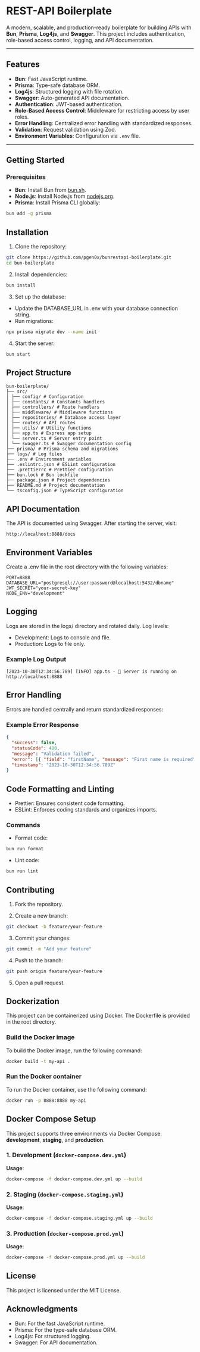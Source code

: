 # REST-API Boilerplate

A modern, scalable, and production-ready boilerplate for building APIs with **Bun**, **Prisma**, **Log4js**, and **Swagger**. This project includes authentication, role-based access control, logging, and API documentation.

---

## Features

- **Bun**: Fast JavaScript runtime.
- **Prisma**: Type-safe database ORM.
- **Log4js**: Structured logging with file rotation.
- **Swagger**: Auto-generated API documentation.
- **Authentication**: JWT-based authentication.
- **Role-Based Access Control**: Middleware for restricting access by user roles.
- **Error Handling**: Centralized error handling with standardized responses.
- **Validation**: Request validation using Zod.
- **Environment Variables**: Configuration via `.env` file.

---

## Getting Started

### Prerequisites

- **Bun**: Install Bun from [bun.sh](https://bun.sh/).
- **Node.js**: Install Node.js from [nodejs.org](https://nodejs.org/).
- **Prisma**: Install Prisma CLI globally:

```bash
bun add -g prisma
```

## Installation

1. Clone the repository:

```bash
git clone https://github.com/pgen0x/bunrestapi-boilerplate.git
cd bun-boilerplate
```

2. Install dependencies:

```bash
bun install
```

3. Set up the database:

- Update the DATABASE_URL in .env with your database connection string.
- Run migrations:

```bash
npx prisma migrate dev --name init
```

4. Start the server:

```bash
bun start
```

## Project Structure

```plaintext
bun-boilerplate/
├── src/
│ ├── config/ # Configuration
│ ├── constants/ # Constants handlers
│ ├── controllers/ # Route handlers
│ ├── middleware/ # Middleware functions
│ ├── repositories/ # Database access layer
│ ├── routes/ # API routes
│ ├── utils/ # Utility functions
│ ├── app.ts # Express app setup
│ └── server.ts # Server entry point
│ └── swagger.ts # Swagger documentation config
├── prisma/ # Prisma schema and migrations
├── logs/ # Log files
├── .env # Environment variables
├── .eslintrc.json # ESLint configuration
├── .prettierrc # Prettier configuration
├── bun.lock # Bun lockfile
├── package.json # Project dependencies
├── README.md # Project documentation
└── tsconfig.json # TypeScript configuration
```

## API Documentation

The API is documented using Swagger. After starting the server, visit:

```plaintext
http://localhost:8888/docs
```

## Environment Variables

Create a .env file in the root directory with the following variables:

```plaintext
PORT=8888
DATABASE_URL="postgresql://user:password@localhost:5432/dbname"
JWT_SECRET="your-secret-key"
NODE_ENV="development"
```

## Logging

Logs are stored in the logs/ directory and rotated daily. Log levels:

- Development: Logs to console and file.
- Production: Logs to file only.

### Example Log Output

```plaintext
[2023-10-30T12:34:56.789] [INFO] app.ts - 🚀 Server is running on http://localhost:8888
```

## Error Handling

Errors are handled centrally and return standardized responses:

### Example Error Response

```json
{
  "success": false,
  "statusCode": 400,
  "message": "Validation failed",
  "error": [{ "field": "firstName", "message": "First name is required" }],
  "timestamp": "2023-10-30T12:34:56.789Z"
}
```

## Code Formatting and Linting

- Prettier: Ensures consistent code formatting.
- ESLint: Enforces coding
  standards and organizes imports.

### Commands

- Format code:

```bash
bun run format
```

- Lint code:

```bash
bun run lint
```

## Contributing

1. Fork the repository.

2. Create a new branch:

```bash
git checkout -b feature/your-feature
```

3. Commit your changes:

```bash
git commit -m "Add your feature"
```

4. Push to the branch:

```bash
git push origin feature/your-feature
```

5. Open a pull request.

## Dockerization

This project can be containerized using Docker. The Dockerfile is provided in the root directory.

### Build the Docker image

To build the Docker image, run the following command:

```bash
docker build -t my-api .
```

### Run the Docker container

To run the Docker container, use the following command:

```bash
docker run -p 8888:8888 my-api
```

## Docker Compose Setup

This project supports three environments via Docker Compose: **development**, **staging**, and **production**.

### 1. Development (`docker-compose.dev.yml`)

**Usage**:

```bash
docker-compose -f docker-compose.dev.yml up --build
```

### 2. Staging (`docker-compose.staging.yml`)

**Usage**:

```bash
docker-compose -f docker-compose.staging.yml up --build
```

### 3. Production (`docker-compose.prod.yml`)

**Usage**:

```bash
docker-compose -f docker-compose.prod.yml up --build
```

## License

This project is licensed under the MIT License.

## Acknowledgments

- Bun: For the fast JavaScript runtime.
- Prisma: For the type-safe database ORM.
- Log4js: For structured logging.
- Swagger: For API documentation.
